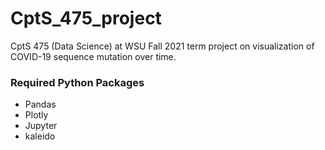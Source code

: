 # CptS_475_project
CptS 475 (Data Science) at WSU Fall 2021 term project on visualization of COVID-19 sequence mutation over time.

### Required Python Packages
* Pandas
* Plotly
* Jupyter
* kaleido
